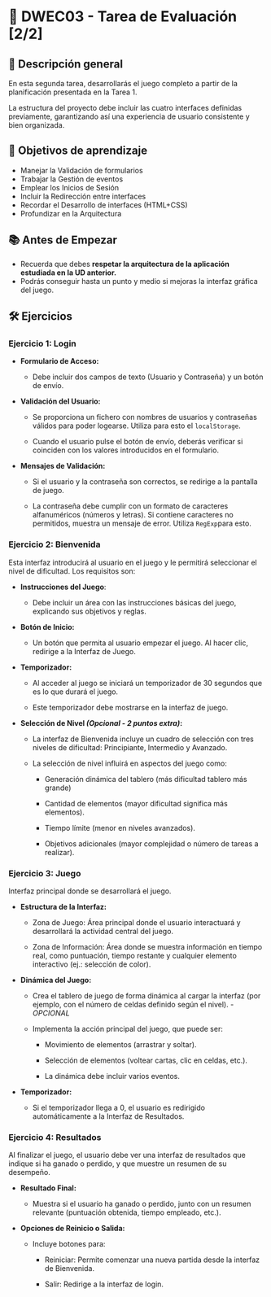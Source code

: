 # 📘 DWEC03 - Tarea de Evaluación [2/2]

## 📝 Descripción general

En esta segunda tarea, desarrollarás el juego completo a partir de la planificación presentada en la Tarea 1. 

La estructura del proyecto debe incluir las cuatro interfaces definidas previamente, garantizando así una experiencia de usuario consistente y bien organizada.

## 🎯 Objetivos de aprendizaje

- Manejar la Validación de formularios
- Trabajar la Gestión de eventos
- Emplear los Inicios de Sesión
- Incluir la Redirección entre interfaces
- Recordar el Desarrollo de interfaces (HTML+CSS)
- Profundizar en la Arquitectura

## 📚 Antes de Empezar

- Recuerda que debes **respetar la arquitectura de la aplicación estudiada en la UD anterior.** 
- Podrás conseguir hasta un punto y medio si mejoras la interfaz gráfica del juego.

## 🛠️ Ejercicios

### Ejercicio 1: Login

- **Formulario de Acceso:**
  
  - Debe incluir dos campos de texto (Usuario y Contraseña) y un botón de envío.

- **Validación del Usuario:**
  
  - Se proporciona un fichero con nombres de usuarios y contraseñas válidos para poder logearse. Utiliza para esto el `localStorage`.
  
  - Cuando el usuario pulse el botón de envío, deberás verificar si coinciden con los valores introducidos en el formulario. 

- **Mensajes de Validación:**
  
  - Si el usuario y la contraseña son correctos, se redirige a la pantalla de juego.
  
  - La contraseña debe cumplir con un formato de caracteres alfanuméricos (números y letras). Si contiene caracteres no permitidos, muestra un mensaje de error. Utiliza `RegExp`para esto.

### Ejercicio 2: Bienvenida

Esta interfaz introducirá al usuario en el juego y le permitirá seleccionar el nivel de dificultad. Los requisitos son:

- **Instrucciones del Juego**:
  
  - Debe incluir un área con las instrucciones básicas del juego, explicando sus objetivos y reglas.

- **Botón de Inicio:**
  
  - Un botón que permita al usuario empezar el juego. Al hacer clic, redirige a la Interfaz de Juego.

- **Temporizador:**
  
  - Al acceder al juego se iniciará un temporizador de 30 segundos que es lo que durará el juego.
  
  - Este temporizador debe mostrarse en la interfaz de juego.

- **Selección de Nivel *(Opcional - 2 puntos extra)*:**
  
  - La interfaz de Bienvenida incluye un cuadro de selección con tres niveles de dificultad: Principiante, Intermedio y Avanzado.
  
  - La selección de nivel influirá en aspectos del juego como:
    
    - Generación dinámica del tablero (más dificultad tablero más grande)
    
    - Cantidad de elementos (mayor dificultad significa más elementos).
    
    - Tiempo límite (menor en niveles avanzados).
    
    - Objetivos adicionales (mayor complejidad o número de tareas a realizar).

### Ejercicio 3: Juego

Interfaz principal donde se desarrollará el juego. 

- **Estructura de la Interfaz:**
  
  - Zona de Juego: Área principal donde el usuario interactuará y desarrollará la actividad central del juego.
  
  - Zona de Información: Área donde se muestra información en tiempo real, como puntuación, tiempo restante y cualquier elemento interactivo (ej.: selección de color).

- **Dinámica del Juego:**
  
  - Crea el tablero de juego de forma dinámica al cargar la interfaz (por ejemplo, con el número de celdas definido según el nivel). - *OPCIONAL*
  
  - Implementa la acción principal del juego, que puede ser:
    
    - Movimiento de elementos (arrastrar y soltar).
    
    - Selección de elementos (voltear cartas, clic en celdas, etc.).
    
    - La dinámica debe incluir varios eventos.

- **Temporizador:**
  
  - Si el temporizador llega a 0, el usuario es redirigido automáticamente a la Interfaz de Resultados.

### Ejercicio 4: Resultados

Al finalizar el juego, el usuario debe ver una interfaz de resultados que indique si ha ganado o perdido, y que muestre un resumen de su desempeño. 

- **Resultado Final:**
  
  - Muestra si el usuario ha ganado o perdido, junto con un resumen relevante (puntuación obtenida, tiempo empleado, etc.).

- **Opciones de Reinicio o Salida:**
  
  - Incluye botones para:
    
    - Reiniciar: Permite comenzar una nueva partida desde la interfaz de Bienvenida.
    
    - Salir: Redirige a la interfaz de login.
